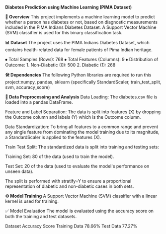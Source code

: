 **Diabetes Prediction using Machine Learning (PIMA Dataset)**

**📜 Overview**
This project implements a machine learning model to predict whether a person has diabetes or not, based on diagnostic measurements included in the PIMA Indians Diabetes Dataset. A Support Vector Machine (SVM) classifier is used for this binary classification task.

**📊 Dataset**
The project uses the PIMA Indians Diabetes Dataset, which contains health-related data for female patients of Pima Indian heritage.

⦁	Total Samples (Rows): 768
⦁	Total Features (Columns): 9
⦁	Distribution of Outcome:
	1. Non-Diabetic (0): 500
	2. Diabetic (1): 268

**🛠 Dependencies**
The following Python libraries are required to run this project:numpy, pandas, sklearn (specifically StandardScaler, train_test_split, svm, accuracy_score)

**🔬 Data Preprocessing and Analysis**
Data Loading: The diabetes.csv file is loaded into a pandas DataFrame.

Feature and Label Separation: The data is split into features (X) by dropping the Outcome column and labels (Y) which is the Outcome column.

Data Standardization: To bring all features to a common range and prevent any single feature from dominating the model training due to its magnitude, a StandardScaler is applied to the features (X).

Train Test Split: The standardized data is split into training and testing sets:

Training Set: 80 of the data (used to train the model).

Test Set: 20 of the data (used to evaluate the model's performance on unseen data).

The split is performed with stratify=Y to ensure a proportional representation of diabetic and non-diabetic cases in both sets.

**⚙️ Model Training**
A Support Vector Machine (SVM) classifier with a linear kernel is used for training.

✅ Model Evaluation
The model is evaluated using the accuracy score on both the training and test datasets.

Dataset	Accuracy Score
Training Data	78.66%
Test Data	77.27%
